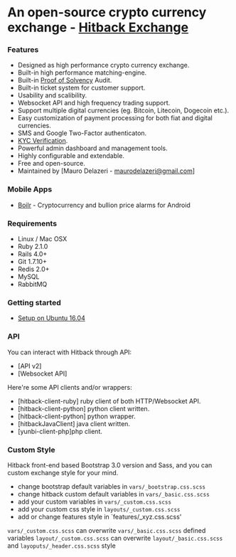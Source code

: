 An open-source crypto currency exchange - [Hitback Exchange](https://market.hitback.us)
=====================================

### Features

* Designed as high performance crypto currency exchange.
* Built-in high performance matching-engine.
* Built-in [Proof of Solvency](https://iwilcox.me.uk/2014/proving-bitcoin-reserves) Audit.
* Built-in ticket system for customer support.
* Usability and scalibility.
* Websocket API and high frequency trading support.
* Support multiple digital currencies (eg. Bitcoin, Litecoin, Dogecoin etc.).
* Easy customization of payment processing for both fiat and digital currencies.
* SMS and Google Two-Factor authenticaton.
* [KYC Verification](http://en.wikipedia.org/wiki/Know_your_customer).
* Powerful admin dashboard and management tools.
* Highly configurable and extendable.
* Free and open-source.
* Maintained by [Mauro Delazeri - maurodelazeri@gmail.com]


### Mobile Apps ###

* [Boilr](https://github.com/andrefbsantos/boilr) - Cryptocurrency and bullion price alarms for Android

### Requirements

* Linux / Mac OSX
* Ruby 2.1.0
* Rails 4.0+
* Git 1.7.10+
* Redis 2.0+
* MySQL
* RabbitMQ

### Getting started

* [Setup on Ubuntu 16.04](doc/setup-local-ubuntu.md)

### API

You can interact with Hitback through API:

* [API v2]
* [Websocket API]

Here're some API clients and/or wrappers:

* [hitback-client-ruby] ruby client of both HTTP/Websocket API.
* [hitback-client-python] python client written.
* [hitback-client-python] python wrapper.
* [hitbackJavaClient] java client written.
* [yunbi-client-php]php client.

### Custom Style

Hitback front-end based Bootstrap 3.0 version and Sass, and you can custom exchange style for your mind.

* change bootstrap default variables in `vars/_bootstrap.css.scss`
* change hitback custom default variables in `vars/_basic.css.scss`
* add your custom variables in `vars/_custom.css.scss`
* add your custom css style in `layouts/_custom.css.scss`
* add or change features style in `features/_xyz.css.scss'

`vars/_custom.css.scss` can overwrite `vars/_basic.css.scss` defined variables
`layout/_custom.css.scss` can overwrite `layout/_basic.css.scss` and `layoputs/_header.css.scss` style
